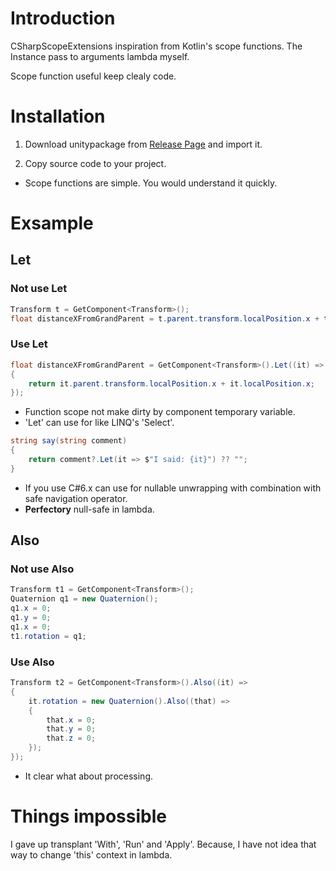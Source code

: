 # Introduction
CSharpScopeExtensions inspiration from Kotlin's scope functions. The Instance pass to arguments lambda myself.

Scope function useful keep clealy code.

# Installation

1. Download unitypackage from [Release Page](https://github.com/yashims/CSharpScopeExtensions/releases) and import it.

2. Copy source code to your project.
  * Scope functions are simple. You would understand it quickly.

# Exsample

## Let
### Not use Let
```csharp
Transform t = GetComponent<Transform>();
float distanceXFromGrandParent = t.parent.transform.localPosition.x + t.localPosition.x;
```

### Use Let
```csharp
float distanceXFromGrandParent = GetComponent<Transform>().Let((it) =>
{
    return it.parent.transform.localPosition.x + it.localPosition.x;
});
```
* Function scope not make dirty by component temporary variable.
* 'Let' can use for like LINQ's 'Select'.

```csharp
string say(string comment)
{
    return comment?.Let(it => $"I said: {it}") ?? "";
}
```
* If you use C#6.x can use for nullable unwrapping with combination with safe navigation operator.
* **Perfectory** null-safe in lambda.

## Also
### Not use Also
```csharp
Transform t1 = GetComponent<Transform>();
Quaternion q1 = new Quaternion();
q1.x = 0;
q1.y = 0;
q1.x = 0;
t1.rotation = q1;
```

### Use Also
```csharp
Transform t2 = GetComponent<Transform>().Also((it) =>
{
    it.rotation = new Quaternion().Also((that) =>
    {
        that.x = 0;
        that.y = 0;
        that.z = 0;
    });
});
```
* It clear what about processing.

# Things impossible
I gave up transplant 'With', 'Run' and 'Apply'.
Because, I have not idea that way to change 'this' context in lambda.
